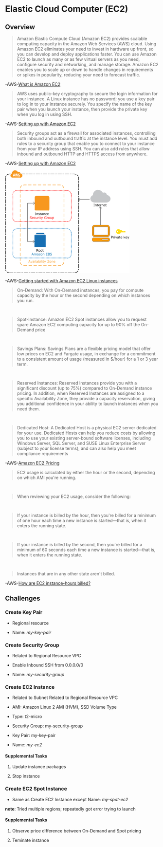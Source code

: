 # Elastic Cloud Computer (EC2)

## Overview

> Amazon Elastic Compute Cloud (Amazon EC2) provides scalable computing capacity in the Amazon Web Services (AWS) cloud. Using Amazon EC2 eliminates your need to invest in hardware up front, so you can develop and deploy applications faster. You can use Amazon EC2 to launch as many or as few virtual servers as you need, configure security and networking, and manage storage. Amazon EC2 enables you to scale up or down to handle changes in requirements or spikes in popularity, reducing your need to forecast traffic.

-AWS-[What is Amazon EC2](https://docs.aws.amazon.com/AWSEC2/latest/UserGuide/concepts.html)

> AWS uses public-key cryptography to secure the login information for your instance. A Linux instance has no password; you use a key pair to log in to your instance securely. You specify the name of the key pair when you launch your instance, then provide the private key when you log in using SSH.

-AWS-[Setting up with Amazon EC2](https://docs.aws.amazon.com/AWSEC2/latest/UserGuide/get-set-up-for-amazon-ec2.html)

> Security groups act as a firewall for associated instances, controlling both inbound and outbound traffic at the instance level. You must add rules to a security group that enable you to connect to your instance from your IP address using SSH. You can also add rules that allow inbound and outbound HTTP and HTTPS access from anywhere.

-AWS-[Setting up with Amazon EC2](https://docs.aws.amazon.com/AWSEC2/latest/UserGuide/get-set-up-for-amazon-ec2.html)

![EC2](ec2.png)

-AWS-[Getting started with Amazon EC2 Linux instances](https://docs.aws.amazon.com/AWSEC2/latest/UserGuide/EC2_GetStarted.html)

> On-Demand: With On-Demand instances, you pay for compute capacity by the hour or the second depending on which instances you run.

&nbsp;

> Spot-Instance: Amazon EC2 Spot instances allow you to request spare Amazon EC2 computing capacity for up to 90% off the On-Demand price

&nbsp;

> Savings Plans: Savings Plans are a flexible pricing model that offer low prices on EC2 and Fargate usage, in exchange for a commitment to a consistent amount of usage (measured in $/hour) for a 1 or 3 year term.

&nbsp;

> Reserved Instances: Reserved Instances provide you with a significant discount (up to 75%) compared to On-Demand instance pricing. In addition, when Reserved Instances are assigned to a specific Availability Zone, they provide a capacity reservation, giving you additional confidence in your ability to launch instances when you need them.

&nbsp;

> Dedicated Host: A Dedicated Host is a physical EC2 server dedicated for your use. Dedicated Hosts can help you reduce costs by allowing you to use your existing server-bound software licenses, including Windows Server, SQL Server, and SUSE Linux Enterprise Server (subject to your license terms), and can also help you meet compliance requirements

-AWS-[Amazon EC2 Pricing](https://aws.amazon.com/ec2/pricing/)

> EC2 usage is calculated by either the hour or the second, depending on which AMI you're running.

&nbsp;

> When reviewing your EC2 usage, consider the following:

&nbsp;

> If your instance is billed by the hour, then you're billed for a minimum of one hour each time a new instance is started—that is, when it enters the running state.

&nbsp;

> If your instance is billed by the second, then you're billed for a minimum of 60 seconds each time a new instance is started—that is, when it enters the running state.

&nbsp;

> Instances that are in any other state aren't billed.

-AWS-[How are EC2 instance-hours billed?](https://aws.amazon.com/premiumsupport/knowledge-center/ec2-instance-hour-billing/)

## Challenges

### Create Key Pair

* Regional resource

* Name: *my-key-pair*

### Create Security Group

* Related to Regional Resource VPC

* Enable Inbound SSH from 0.0.0.0/0

* Name: *my-security-group*

### Create EC2 Instance

* Related to Subnet Related to Regional Resource VPC

* AMI: Amazon Linux 2 AMI (HVM), SSD Volume Type

* Type: t2-micro

* Security Group: my-security-group

* Key Pair: my-key-pair

* Name: *my-ec2*

#### Supplemental Tasks

1. Update instance packages

2. Stop instance

### Create EC2 Spot Instance

* Same as Create EC2 Instance except Name: *my-spot-ec2*

**note**: Tried multiple regions; repeatedly got error trying to launch

#### Supplemental Tasks

1. Observe price difference between On-Demand and Spot pricing

2. Teminate instance
